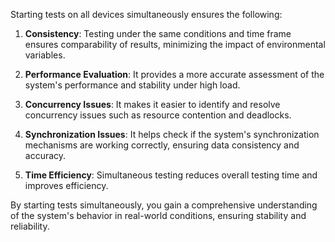 Starting tests on all devices simultaneously ensures the following:

1. **Consistency**: Testing under the same conditions and time frame ensures comparability of results, minimizing the impact of environmental variables.

2. **Performance Evaluation**: It provides a more accurate assessment of the system's performance and stability under high load.

3. **Concurrency Issues**: It makes it easier to identify and resolve concurrency issues such as resource contention and deadlocks.

4. **Synchronization Issues**: It helps check if the system's synchronization mechanisms are working correctly, ensuring data consistency and accuracy.

5. **Time Efficiency**: Simultaneous testing reduces overall testing time and improves efficiency.

By starting tests simultaneously, you gain a comprehensive understanding of the system's behavior in real-world conditions, ensuring stability and reliability.
